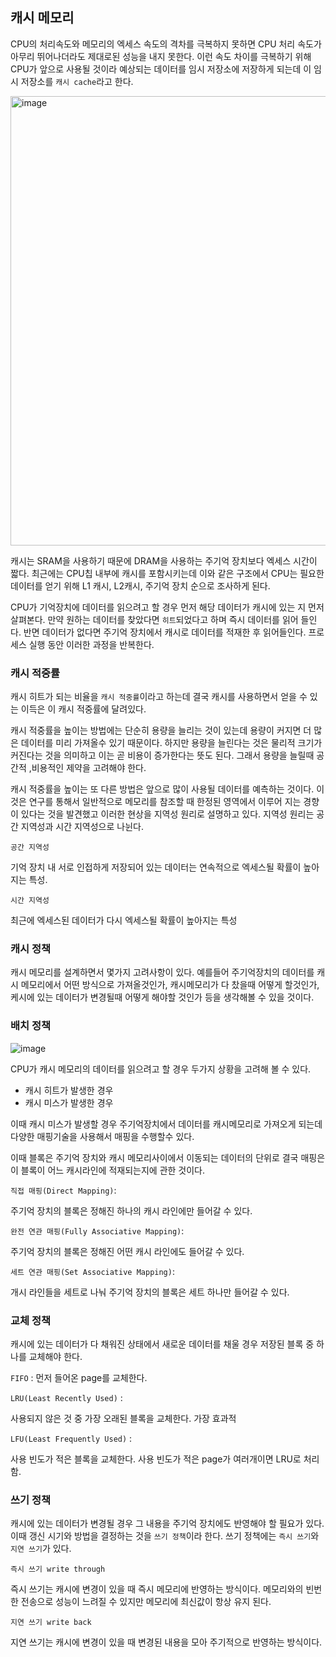 ## 캐시 메모리

CPU의 처리속도와 메모리의 엑세스 속도의 격차를 극복하지 못하면 CPU 처리 속도가 아무리 뛰어나더라도 제대로된 성능을 내지 못한다. 이런 속도 차이를 극복하기 위해 CPU가 앞으로 사용될 것이라 예상되는 데이터를 임시 저장소에 저장하게 되는데 이 임시 저장소를 `캐시 cache`라고 한다.

<img width="719" alt="image" src="https://user-images.githubusercontent.com/51963264/193691300-147cebfc-5b56-4a56-bf1e-e8a580f589d5.png">

캐시는 SRAM을 사용하기 때문에 DRAM을 사용하는 주기억 장치보다 엑세스 시간이 짧다. 최근에는 CPU칩 내부에 캐시를 포함시키는데 이와 같은 구조에서 CPU는 필요한 데이터를 얻기 위해 L1 캐시, L2캐시, 주기억 장치 순으로 조사하게 된다.

CPU가 기억장치에 데이터를 읽으려고 할 경우 먼저 해당 데이터가 캐시에 있는 지 먼저 살펴본다. 만약 원하는 데이터를 찾았다면 `히트`되었다고 하며 즉시 데이터를 읽어 들인다. 반면 데이터가 없다면 주기억 장치에서 캐시로 데이터를 적재한 후 읽어들인다. 프로세스 실행 동안 이러한 과정을 반복한다.


### 캐시 적중률

캐시 히트가 되는 비율을 `캐시 적중률`이라고 하는데 결국 캐시를 사용하면서 얻을 수 있는 이득은 이 캐시 적중률에 달려있다. 

캐시 적중률을 높이는 방법에는 단순히 용량을 늘리는 것이 있는데 용량이 커지면 더 많은 데이터를 미리 가져올수 있기 때문이다. 하지만 용량을 늘린다는 것은 물리적 크기가 커진다는 것을 의미하고 이는 곧 비용이 증가한다는 뜻도 된다. 그래서 용량을 늘릴때 공간적 ,비용적인 제약을 고려해야 한다.

캐시 적중률을 높이는 또 다른 방법은 앞으로 많이 사용될 데이터를 예측하는 것이다. 이것은 연구를 통해서 일반적으로 메모리를 참조할 때 한정된 영역에서 이루어 지는 경향이 있다는 것을 발견했고 이러한 현상을 지역성 원리로 설명하고 있다. 지역성 원리는 공간 지역성과 시간 지역성으로 나뉜다.

`공간 지역성`

기억 장치 내 서로 인접하게 저장되어 있는 데이터는 연속적으로 엑세스될 확률이  높아지는 특성.

`시간 지역성`

최근에 엑세스된 데이터가 다시 엑세스될 확률이 높아지는 특성

### 캐시 정책

캐시 메모리를 설계하면서 몇가지 고려사항이 있다. 예를들어 주기억장치의 데이터를 캐시 메모리에서 어떤 방식으로 가져올것인가, 캐시메모리가 다 찼을때 어떻게 할것인가, 케시에 있는 데이터가 변경될때 어떻게 해야할 것인가 등을 생각해볼 수 있을 것이다. 

### 배치 정책

![image](https://user-images.githubusercontent.com/51963264/195114241-44f9d1c5-4504-41c0-912e-b1115e6c4cd5.png)

CPU가 캐시 메모리의 데이터를 읽으려고 할 경우 두가지 상황을 고려해 볼 수 있다.

- 캐시 히트가 발생한 경우
- 캐시 미스가 발생한 경우

이때 캐시 미스가 발생할 경우 주기억장치에서 데이터를 캐시메모리로 가져오게 되는데 다양한 매핑기술을 사용해서 매핑을 수행할수 있다.

이때 블록은 주기억 장치와 캐시 메모리사이에서 이동되는 데이터의 단위로 결국 매핑은 이 블록이 어느 캐시라인에 적재되는지에 관한 것이다.

`직접 매핑(Direct Mapping)`:

주기억 장치의 블록은 정해진 하나의 캐시 라인에만 들어갈 수 있다.   

`완전 연관 매핑(Fully Associative Mapping)`:

주기억 장치의 블록은 정해진 어떤 캐시 라인에도 들어갈 수 있다.

`세트 연관 매핑(Set Associative Mapping)`:

개시 라인들을 세트로 나눠 주기억 장치의 블록은 세트 하나만 들어갈 수 있다.


### 교체 정책

캐시에 있는 데이터가 다 채워진 상태에서 새로운 데이터를 채울 경우 저장된 블록 중 하나를 교체해야 한다.

`FIFO` : 먼저 들어온 page를 교체한다. 

`LRU(Least Recently Used)` : 

사용되지 않은 것 중 가장 오래된 블록을 교체한다. 가장 효과적

`LFU(Least Frequently Used)` : 

사용 빈도가 적은 블록을 교체한다. 사용 빈도가 적은 page가 여러개이면 LRU로 처리함. 

### 쓰기 정책


캐시에 있는 데이터가 변경될 경우 그 내용을 주기억 장치에도 반영해야 할 필요가 있다. 이때 갱신 시기와 방법을 결정하는 것을 `쓰기 정책`이라 한다. 쓰기 정책에는 `즉시 쓰기`와 `지연 쓰기`가 있다.

`즉시 쓰기 write through`

즉시 쓰기는 캐시에 변경이 있을 때 즉시 메모리에 반영하는 방식이다. 메모리와의 빈번한 전송으로 성능이 느려질 수 있지만 메모리에 최신값이 항상 유지 된다.

`지연 쓰기 write back`

지연 쓰기는 캐시에 변경이 있을 때 변경된 내용을 모아 주기적으로 반영하는 방식이다.